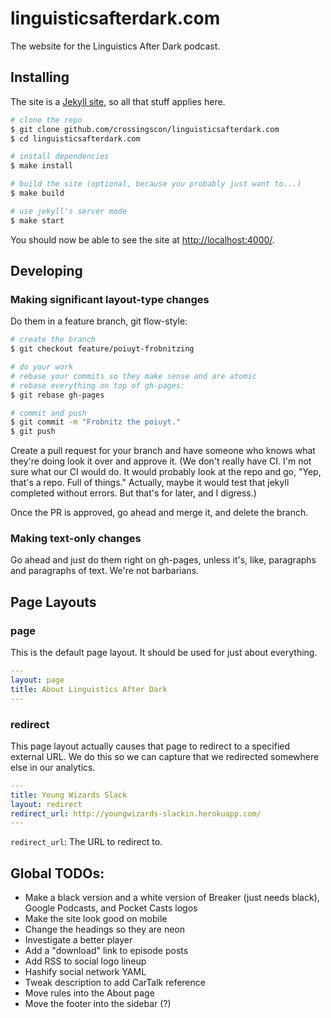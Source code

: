 # linguisticsafterdark.com
The website for the Linguistics After Dark podcast.

## Installing
The site is a [Jekyll site](https://jekyllrb.com/docs/home/), so all that stuff applies here.

```bash
# clone the repo
$ git clone github.com/crossingscon/linguisticsafterdark.com
$ cd linguisticsafterdark.com

# install dependencies
$ make install

# build the site (optional, because you probably just want to...)
$ make build

# use jekyll's server mode
$ make start
```

You should now be able to see the site at [http://localhost:4000/](http://localhost:4000/).

## Developing

### Making significant layout-type changes
Do them in a feature branch, git flow-style:

```bash
# create the branch
$ git checkout feature/poiuyt-frobnitzing

# do your work
# rebase your commits so they make sense and are atomic
# rebase everything on top of gh-pages:
$ git rebase gh-pages

# commit and push
$ git commit -m "Frobnitz the poiuyt."
$ git push
```

Create a pull request for your branch and have someone who knows what they're doing look it over and approve it. (We don't really have CI. I'm not sure what our CI would do. It would probably look at the repo and go, "Yep, that's a repo. Full of things." Actually, maybe it would test that jekyll completed without errors. But that's for later, and I digress.)

Once the PR is approved, go ahead and merge it, and delete the branch.

### Making text-only changes
Go ahead and just do them right on gh-pages, unless it's, like, paragraphs and paragraphs of text. We're not barbarians.

## Page Layouts

### page
This is the default page layout. It should be used for just about everything.

```yaml
---
layout: page
title: About Linguistics After Dark
---
```

### redirect
This page layout actually causes that page to redirect to a specified external URL. We do this so we can capture that we redirected somewhere else in our analytics.

```yaml
---
title: Young Wizards Slack
layout: redirect
redirect_url: http://youngwizards-slackin.herokuapp.com/
---
```

`redirect_url`: The URL to redirect to.

## Global TODOs:

- Make a black version and a white version of Breaker (just needs black), Google Podcasts, and Pocket Casts logos
- Make the site look good on mobile
- Change the headings so they are neon
- Investigate a better player
- Add a "download" link to episode posts
- Add RSS to social logo lineup
- Hashify social network YAML
- Tweak description to add CarTalk reference
- Move rules into the About page
- Move the footer into the sidebar (?)
